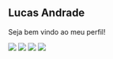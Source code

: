 ## Lucas Andrade 


Seja bem vindo ao meu perfil!


[![](https://img.shields.io/badge/-Lucas_Andrade-0077b5?style=flat-square&logo=Linkedin&logoColor=white)](https://www.linkedin.com/in/lucas-andrade-322634a8/)
[![](https://img.shields.io/badge/-lda.designer-c13584?style=flat-square&logo=Instagram&logoColor=white)](https://www.instagram.com/lda.designer/)
[![](https://img.shields.io/badge/-lucasdzuc-ea4c89?style=flat-square&logo=Dribbble&logoColor=white)](https://www.linkedin.com/in/lucas-andrade-322634a8/)
[![](https://img.shields.io/badge/-lucas-black?style=flat-square&logo=Flickr&logoColor=white&link=https://www.linkedin.com/in/lucas-andrade-322634a8/)]()


<!--
[![](https://img.shields.io/badge/-Lucas_Andrade-6633cc?style=flat-square&labelColor=6633cc&logo=linkedin&logoColor=white)](https://www.linkedin.com/in/lucas-andrade-322634a8/)
-->




<!--
**lucasdzuc/lucasdzuc** is a ✨ _special_ ✨ repository because its `README.md` (this file) appears on your GitHub profile.

Here are some ideas to get you started:

- 🔭 I’m currently working on ...
- 🌱 I’m currently learning ...
- 👯 I’m looking to collaborate on ...
- 🤔 I’m looking for help with ...
- 💬 Ask me about ...
- 📫 How to reach me: ...
- 😄 Pronouns: ...
- ⚡ Fun fact: ...
-->
